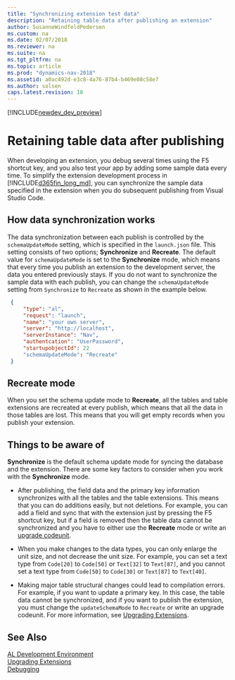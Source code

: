 ```yaml
---
title: "Synchronizing extension test data"
description: "Retaining table data after publishing an extension"
author: SusanneWindfeldPedersen
ms.custom: na
ms.date: 02/07/2018
ms.reviewer: na
ms.suite: na
ms.tgt_pltfrm: na
ms.topic: article
ms.prod: "dynamics-nav-2018"
ms.assetid: a0ac492d-e3c8-4a76-87b4-b469e08c58e7
ms.author: solsen
caps.latest.revision: 18
---
```


[!INCLUDE[newdev_dev_preview](includes/newdev_dev_preview.md)]

# Retaining table data after publishing
When developing an extension, you debug several times using the F5 shortcut key, and you also test your app by adding some sample data every time. To simplify the extension development process in [!INCLUDE[d365fin_long_md](includes/d365fin_long_md.md)], you can synchronize the sample data specified in the extension when you do subsequent publishing from Visual Studio Code.

## How data synchronization works
The data synchronization between each publish is controlled by the `schemaUpdateMode` setting, which is specified in the `launch.json` file. This setting consists of two options; **Synchronize** and **Recreate**. The default value for `schemaUpdateMode` is set to the **Synchronize** mode, which means that every time you publish an extension to the development server, the data you entered previously stays. If you do not want to synchronize the sample data with each publish, you can change the `schemaUpdateMode` setting from `Synchronize` to `Recreate` as shown in the example below. 


```json
 { 
     "type": "al",
     "request": "launch",
     "name": "your own server",
     "server": "http://localhost",
     "serverInstance": "Nav",
     "authentcation": "UserPassword", 
     "startupobjectId": 22
     "schemaUpdateMode": "Recreate" 
 }
```

## Recreate mode
When you set the schema update mode to **Recreate**, all the tables and table extensions are recreated at every publish, which means that all the data in those tables are lost. This means that you will get empty records when you publish your extension.

## Things to be aware of
**Synchronize** is the default schema update mode for syncing the database and the extension. There are some key factors to consider when you work with the **Synchronize** mode.  

- After publishing, the field data and the primary key information synchronizes with all the tables and the table extensions. This means that you can do additions easily, but not deletions. For example, you can add a field and sync that with the extension just by pressing the F5 shortcut key, but if a field is removed then the table data cannot be synchronized and you have to either use the **Recreate** mode or write an [upgrade codeunit](devenv-upgrading-extensions.md).  
 
- When you make changes to the data types, you can only enlarge the unit size, and not decrease the unit size. For example, you can set a text type from `Code[20]` to `Code[50]` or `Text[32]` to  `Text[87]`, and you cannot set a text type from `Code[50]` to `Code[30]` or `Text[87]` to `Text[40]`.  

- Making major table structural changes could lead to compilation errors. For example, if you want to update a primary key. In this case, the table data cannot be synchronized, and if you want to publish the extension, you must change the `updateSchemaMode` to `Recreate` or write an upgrade codeunit. For more information, see [Upgrading Extensions](devenv-upgrading-extensions.md).  


## See Also
[AL Development Environment](devenv-reference-overview.md)  
[Upgrading Extensions](devenv-upgrading-extensions.md)  
[Debugging](devenv-debugging.md)  
